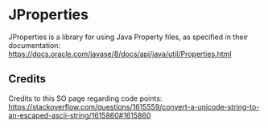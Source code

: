 # JProperties
JProperties is a library for using Java Property files, as specified in their documentation:
https://docs.oracle.com/javase/8/docs/api/java/util/Properties.html

## Credits
Credits to this SO page regarding code points:
https://stackoverflow.com/questions/1615559/convert-a-unicode-string-to-an-escaped-ascii-string/1615860#1615860
